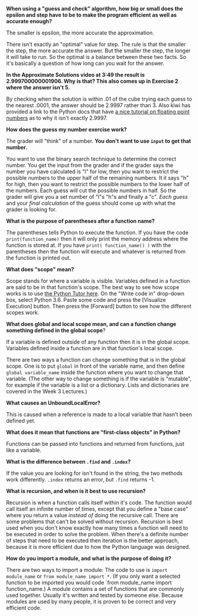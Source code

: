 **When using a "guess and check" algorithm, how big or small does the epsilon and step have to be to make the program efficient as well as accurate enough?**

The smaller is epsilon, the more accurate the approximation.  

There isn't exactly an "optimal" value for step.  The rule is that the smaller the step, the more accurate the answer. But the smaller the step, the longer it will take to run.  So the optimal is a balance between these two facts.  So it's basically a question of how long can you wait for the answer.
<br>


**In the Approximate Solutions video at 3:49 the result is 2.999700000001906.  Why is that?  This also comes up in Exercise 2 where the answer isn't 5.**

By checking when the solution is within .01 of the cube trying each guess to the nearest .0001, the answer should be 2.9997 rather than 3.  Also kiwi has provided a link to the Python docs that have [a nice tutorial on floating point numbers](https://docs.python.org/3/tutorial/floatingpoint.html) as to why it isn't exactly 2.9997.
<br>


**How does the guess my number exercise work?**

The grader will "think" of a number. **You don't want to use `input` to get that number.**  

You want to use the binary search technique to determine the correct number. You get the input from the grader and if the grader says the number you have calculated is "l" for low, then you want to restrict the possible numbers to the upper half of the remaining numbers. It it says "h" for high, then you want to restrict the possible numbers to the lower half of the numbers. Each guess will cut the possible numbers in half. So the grader will give you a set number of "l"s "h"s and finally a "c". *Each guess* and your *final calculation* of the guess should come up with what the grader is looking for.
<br>


**What is the purpose of parentheses after a function name?**

The parentheses tells Python to execute the function.  If you have the code `print(function_name)` then it will only print the memory address where the function is stored at.  If you have `print( function_name() )` with the parentheses then the function will execute and whatever is returned from the function is printed out.
<br>


**What does "scope" mean?**

Scope stands for where a variable is visible.  Variables defined in a function are said to be in that function's scope.  The best way to see how scope works is to use [the Python Tutor here](http://www.pythontutor.com/visualize.html#mode=edit).  On the "Write code in" drop-down box, select Python 3.6.  Paste some code and press the [Visualize Execution] button.  Then press the [Forward] button to see how the different scopes work.
<br>


**What does global and local scope mean, and can a function change something defined in the global scope**?

If a variable is defined outside of any function then it is in the global scope.  Variables defined inside a function are in that function's local scope.  

There are two ways a function can change something that is in the global scope.  One is to put `global` in front of the variable name, and then define `global variable_name` inside the function where you want to change that variable.  (The other way to change something is if the variable is "mutable", for example if the variable is a list or a dictionary.  Lists and dictionaries are covered in the Week 3 Lectures.)
<br>


**What causes an UnboundLocalError?**

This is caused when a reference is made to a local variable that hasn't been defined yet.
<br>


**What does it mean that functions are "first-class objects" in Python?**

Functions can be passed into functions and returned from functions, just like a variable.
<br>


**What is the difference between `.find` and `.index`?**

If the value you are looking for isn't found in the string, the two methods work differently.  `.index` returns an error, but `.find` returns -1.
<br>


**What is recursion, and when is it best to use recursion?**

Recursion is when a function calls itself within it's code.  The function would call itself an infinite number of times, except that you define a "base case" where you return a value *instead of* doing the recursive call.  There are some problems that can't be solved without recursion.  Recursion is best used when you don't know exactly how many times a function will need to be executed in order to solve the problem.  When there's a definite number of steps that need to be executed then iteration is the better approach, because it is more efficient due to how the Python language was designed.
<br>


**How do you import a module, and what is the purpose of doing it?**

There are two ways to import a module:  The code to use is `import module_name` or `from module_name import *`.  (If you only want a selected function to be imported you would code `from module_name import function_name.)  A module contains a set of functions that are commonly used together.  Usually it's written and tested by someone else.  Because modules are used by many people, it is proven to be correct and very efficient code. 

 
